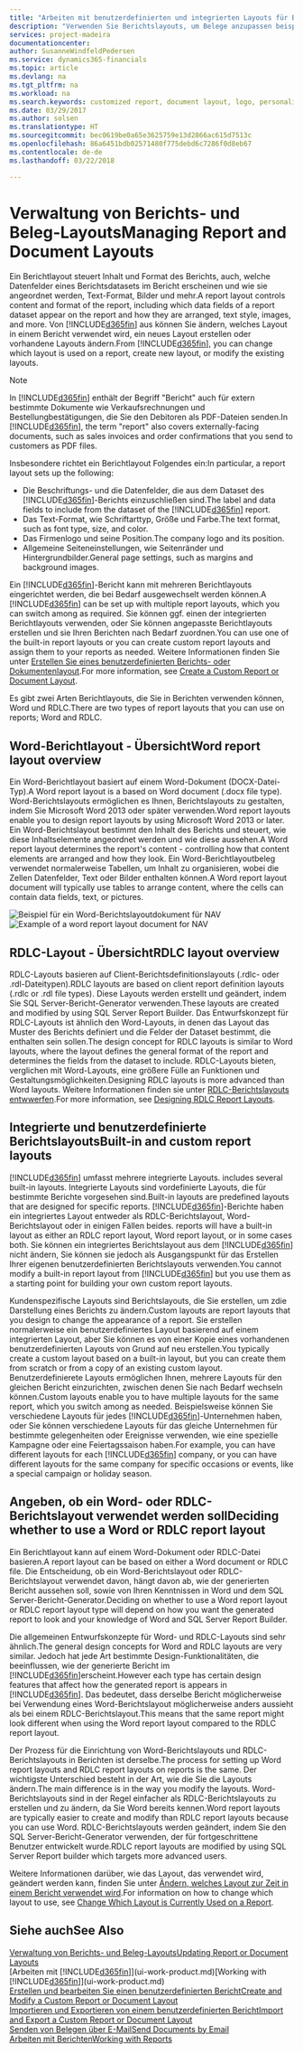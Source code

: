 ```yaml
---
title: "Arbeiten mit benutzerdefinierten und integrierten Layouts für Berichte und Belege | Microsoft Docs"
description: "Verwenden Sie Berichtslayouts, um Belege anzupassen beispielsweise um die gewünschten Schriftart, das Logo oder die Seiteneinstellungen von PDF-Dateien zu personalisieren, die Sie den Debitoren senden."
services: project-madeira
documentationcenter: 
author: SusanneWindfeldPedersen
ms.service: dynamics365-financials
ms.topic: article
ms.devlang: na
ms.tgt_pltfrm: na
ms.workload: na
ms.search.keywords: customized report, document layout, logo, personalize
ms.date: 03/29/2017
ms.author: solsen
ms.translationtype: HT
ms.sourcegitcommit: bec0619be0a65e3625759e13d2866ac615d7513c
ms.openlocfilehash: 86a6451bdb02571480f775debd6c7286f0d8eb67
ms.contentlocale: de-de
ms.lasthandoff: 03/22/2018

---
```

# <a name="managing-report-and-document-layouts"></a><span data-ttu-id="c5d63-103">Verwaltung von Berichts- und Beleg-Layouts</span><span class="sxs-lookup"><span data-stu-id="c5d63-103">Managing Report and Document Layouts</span></span>
<span data-ttu-id="c5d63-104">Ein Berichtlayout steuert Inhalt und Format des Berichts, auch, welche Datenfelder eines Berichtsdatasets im Bericht erscheinen und wie sie angeordnet werden, Text-Format, Bilder und mehr.</span><span class="sxs-lookup"><span data-stu-id="c5d63-104">A report layout controls content and format of the report, including which data fields of a report dataset appear on the report and how they are arranged, text style, images, and more.</span></span> <span data-ttu-id="c5d63-105">Von [!INCLUDE[d365fin](includes/d365fin_md.md)] aus können Sie ändern, welches Layout in einem Bericht verwendet wird, ein neues Layout erstellen oder vorhandene Layouts ändern.</span><span class="sxs-lookup"><span data-stu-id="c5d63-105">From [!INCLUDE[d365fin](includes/d365fin_md.md)], you can change which layout is used on a report, create new layout, or modify the existing layouts.</span></span>

> [!NOTE]  
>   <span data-ttu-id="c5d63-106">In [!INCLUDE[d365fin](includes/d365fin_md.md)] enthält der Begriff "Bericht" auch für extern bestimmte Dokumente wie Verkaufsrechnungen und Bestellungbestätigungen, die Sie den Debitoren als PDF-Dateien senden.</span><span class="sxs-lookup"><span data-stu-id="c5d63-106">In [!INCLUDE[d365fin](includes/d365fin_md.md)], the term "report" also covers externally-facing documents, such as sales invoices and order confirmations that you send to customers as PDF files.</span></span>

<span data-ttu-id="c5d63-107">Insbesondere richtet ein Berichtlayout Folgendes ein:</span><span class="sxs-lookup"><span data-stu-id="c5d63-107">In particular, a report layout sets up the following:</span></span>

* <span data-ttu-id="c5d63-108">Die Beschriftungs- und die Datenfelder, die aus dem Dataset des [!INCLUDE[d365fin](includes/d365fin_md.md)]-Berichts einzuschließen sind.</span><span class="sxs-lookup"><span data-stu-id="c5d63-108">The label and data fields to include from the dataset of the [!INCLUDE[d365fin](includes/d365fin_md.md)] report.</span></span>
* <span data-ttu-id="c5d63-109">Das Text-Format, wie Schriftarttyp, Größe und Farbe.</span><span class="sxs-lookup"><span data-stu-id="c5d63-109">The text format, such as font type, size, and color.</span></span>
* <span data-ttu-id="c5d63-110">Das Firmenlogo und seine Position.</span><span class="sxs-lookup"><span data-stu-id="c5d63-110">The company logo and its position.</span></span>
* <span data-ttu-id="c5d63-111">Allgemeine Seiteneinstellungen, wie Seitenränder und Hintergrundbilder.</span><span class="sxs-lookup"><span data-stu-id="c5d63-111">General page settings, such as margins and background images.</span></span>

<span data-ttu-id="c5d63-112">Ein [!INCLUDE[d365fin](includes/d365fin_md.md)]-Bericht kann mit mehreren Berichtlayouts eingerichtet werden, die bei Bedarf ausgewechselt werden können.</span><span class="sxs-lookup"><span data-stu-id="c5d63-112">A [!INCLUDE[d365fin](includes/d365fin_md.md)] can be set up with multiple report layouts, which you can switch among as required.</span></span> <span data-ttu-id="c5d63-113">Sie können ggf. einen der integrierten Berichtlayouts verwenden, oder Sie können angepasste Berichtlayouts erstellen und sie Ihren Berichten nach Bedarf zuordnen.</span><span class="sxs-lookup"><span data-stu-id="c5d63-113">You can use one of the built-in report layouts or you can create custom report layouts and assign them to your reports as needed.</span></span> <span data-ttu-id="c5d63-114">Weitere Informationen finden Sie unter [Erstellen Sie eines benutzerdefinierten Berichts- oder Dokumentenlayout](ui-how-create-custom-report-layout.md).</span><span class="sxs-lookup"><span data-stu-id="c5d63-114">For more information, see [Create a Custom Report or Document Layout](ui-how-create-custom-report-layout.md).</span></span>

<span data-ttu-id="c5d63-115">Es gibt zwei Arten Berichtlayouts, die Sie in Berichten verwenden können, Word und RDLC.</span><span class="sxs-lookup"><span data-stu-id="c5d63-115">There are two types of report layouts that you can use on reports; Word and RDLC.</span></span>

## <a name="word-report-layout-overview"></a><span data-ttu-id="c5d63-116">Word-Berichtlayout - Übersicht</span><span class="sxs-lookup"><span data-stu-id="c5d63-116">Word report layout overview</span></span>
<span data-ttu-id="c5d63-117">Ein Word-Berichtlayout basiert auf einem Word-Dokument (DOCX-Datei-Typ).</span><span class="sxs-lookup"><span data-stu-id="c5d63-117">A Word report layout is a based on Word document (.docx file type).</span></span> <span data-ttu-id="c5d63-118">Word-Berichtslayouts ermöglichen es Ihnen, Berichtslayouts zu gestalten, indem Sie Microsoft Word 2013 oder später verwenden.</span><span class="sxs-lookup"><span data-stu-id="c5d63-118">Word report layouts enable you to design report layouts by using Microsoft Word 2013 or later.</span></span> <span data-ttu-id="c5d63-119">Ein Word-Berichtslayout bestimmt den Inhalt des Berichts und steuert, wie diese Inhaltselemente angeordnet werden und wie diese aussehen.</span><span class="sxs-lookup"><span data-stu-id="c5d63-119">A Word report layout determines the report's content - controlling how that content elements are arranged and how they look.</span></span> <span data-ttu-id="c5d63-120">Ein Word-Berichtlayoutbeleg verwendet normalerweise Tabellen, um Inhalt zu organisieren, wobei die Zellen Datenfelder, Text oder Bilder enthalten können.</span><span class="sxs-lookup"><span data-stu-id="c5d63-120">A Word report layout document will typically use tables to arrange content, where the cells can contain data fields, text, or pictures.</span></span>

 <span data-ttu-id="c5d63-121">![Beispiel für ein Word-Berichtslayoutdokument für NAV](media/nav_wordreportlayout_edit_in_word_example.png "NAV_WordReportLayout_Edit_In_Word_Example")</span><span class="sxs-lookup"><span data-stu-id="c5d63-121">![Example of a word report layout document for NAV](media/nav_wordreportlayout_edit_in_word_example.png "NAV_WordReportLayout_Edit_In_Word_Example")</span></span>  

## <a name="rdlc-layout-overview"></a><span data-ttu-id="c5d63-122">RDLC-Layout - Übersicht</span><span class="sxs-lookup"><span data-stu-id="c5d63-122">RDLC layout overview</span></span>
<span data-ttu-id="c5d63-123">RDLC-Layouts basieren auf Client-Berichtsdefinitionslayouts (.rdlc- oder .rdl-Dateitypen).</span><span class="sxs-lookup"><span data-stu-id="c5d63-123">RDLC layouts are based on client report definition layouts (.rdlc or .rdl file types).</span></span> <span data-ttu-id="c5d63-124">Diese Layouts werden erstellt und geändert, indem Sie SQL Server-Bericht-Generator verwenden.</span><span class="sxs-lookup"><span data-stu-id="c5d63-124">These layouts are created and modified by using SQL Server Report Builder.</span></span> <span data-ttu-id="c5d63-125">Das Entwurfskonzept für RDLC-Layouts ist ähnlich den Word-Layouts, in denen das Layout das Muster des Berichts definiert und die Felder der Dataset bestimmt, die enthalten sein sollen.</span><span class="sxs-lookup"><span data-stu-id="c5d63-125">The design concept for RDLC layouts is similar to Word layouts, where the layout defines the general format of the report and determines the fields from the dataset to include.</span></span> <span data-ttu-id="c5d63-126">RDLC-Layouts bieten, verglichen mit Word-Layouts, eine größere Fülle an Funktionen und Gestaltungsmöglichkeiten.</span><span class="sxs-lookup"><span data-stu-id="c5d63-126">Designing RDLC layouts is more advanced than Word layouts.</span></span> <span data-ttu-id="c5d63-127">Weitere Informationen finden sie unter [RDLC-Berichtslayouts entwwerfen](/dynamics-nav/Designing-RDLC-Report-Layouts).</span><span class="sxs-lookup"><span data-stu-id="c5d63-127">For more information, see [Designing RDLC Report Layouts](/dynamics-nav/Designing-RDLC-Report-Layouts).</span></span>

## <a name="built-in-and-custom-report-layouts"></a><span data-ttu-id="c5d63-128">Integrierte und benutzerdefinierte Berichtslayouts</span><span class="sxs-lookup"><span data-stu-id="c5d63-128">Built-in and custom report layouts</span></span>
[!INCLUDE[d365fin](includes/d365fin_md.md)]<span data-ttu-id="c5d63-129"> umfasst mehrere integrierte Layouts.</span><span class="sxs-lookup"><span data-stu-id="c5d63-129"> includes several built-in layouts.</span></span> <span data-ttu-id="c5d63-130">Integrierte Layouts sind vordefinierte Layouts, die für bestimmte Berichte vorgesehen sind.</span><span class="sxs-lookup"><span data-stu-id="c5d63-130">Built-in layouts are predefined layouts that are designed for specific reports.</span></span> [!INCLUDE[d365fin](includes/d365fin_md.md)]<span data-ttu-id="c5d63-131">-Berichte haben ein integriertes Layout entweder als RDLC-Berichtslayout, Word-Berichtslayout oder in einigen Fällen beides.</span><span class="sxs-lookup"><span data-stu-id="c5d63-131"> reports will have a built-in layout as either an RDLC report layout, Word report layout, or in some cases both.</span></span> <span data-ttu-id="c5d63-132">Sie können ein integriertes Berichtslayout aus dem [!INCLUDE[d365fin](includes/d365fin_md.md)] nicht ändern, Sie können sie jedoch als Ausgangspunkt für das Erstellen Ihrer eigenen benutzerdefinierten Berichtslayouts verwenden.</span><span class="sxs-lookup"><span data-stu-id="c5d63-132">You cannot modify a built-in report layout from [!INCLUDE[d365fin](includes/d365fin_md.md)] but you use them as a starting point for building your own custom report layouts.</span></span>

<span data-ttu-id="c5d63-133">Kundenspezifische Layouts sind Berichtslayouts, die Sie erstellen, um zdie Darstellung eines Berichts zu ändern.</span><span class="sxs-lookup"><span data-stu-id="c5d63-133">Custom layouts are report layouts that you design to change the appearance of a report.</span></span> <span data-ttu-id="c5d63-134">Sie erstellen normalerweise ein benutzerdefiniertes Layout basierend auf einem integrierten Layout, aber Sie können es von einer Kopie eines vorhandenen benutzerdefinierten Layouts von Grund auf neu erstellen.</span><span class="sxs-lookup"><span data-stu-id="c5d63-134">You typically create a custom layout based on a built-in layout, but you can create them from scratch or from a copy of an existing custom layout.</span></span> <span data-ttu-id="c5d63-135">Benutzerdefinierete Layouts ermöglichen Ihnen, mehrere Layouts für den gleichen Bericht einzurichten, zwischen denen Sie nach Bedarf wechseln können.</span><span class="sxs-lookup"><span data-stu-id="c5d63-135">Custom layouts enable you to have multiple layouts for the same report, which you switch among as needed.</span></span> <span data-ttu-id="c5d63-136">Beispielsweise können Sie verschiedene Layouts für jedes [!INCLUDE[d365fin](includes/d365fin_md.md)]-Unternehmen haben, oder Sie können verschiedene Layouts für das gleiche Unternehmen für bestimmte gelegenheiten oder Ereignisse verwenden, wie eine spezielle Kampagne oder eine Feiertagssaison haben.</span><span class="sxs-lookup"><span data-stu-id="c5d63-136">For example, you can have different layouts for each [!INCLUDE[d365fin](includes/d365fin_md.md)] company, or you can have different layouts for the same company for specific occasions or events, like a special campaign or holiday season.</span></span>

## <a name="deciding-whether-to-use-a-word-or-rdlc-report-layout"></a><span data-ttu-id="c5d63-137">Angeben, ob ein Word- oder RDLC-Berichtslayout verwendet werden soll</span><span class="sxs-lookup"><span data-stu-id="c5d63-137">Deciding whether to use a Word or RDLC report layout</span></span>
<span data-ttu-id="c5d63-138">Ein Berichtlayout kann auf einem Word-Dokument oder RDLC-Datei basieren.</span><span class="sxs-lookup"><span data-stu-id="c5d63-138">A report layout can be based on either a Word document or RDLC file.</span></span> <span data-ttu-id="c5d63-139">Die Entscheidung, ob ein Word-Berichtslayout oder RDLC-Berichtslayout verwendet davon, hängt davon ab, wie der generierten Bericht aussehen soll, sowie von Ihren Kenntnissen in Word und dem SQL Server-Bericht-Generator.</span><span class="sxs-lookup"><span data-stu-id="c5d63-139">Deciding on whether to use a Word report layout or RDLC report layout type will depend on how you want the generated report to look and your knowledge of Word and SQL Server Report Builder.</span></span>

<span data-ttu-id="c5d63-140">Die allgemeinen Entwurfskonzepte für Word- und RDLC-Layouts sind sehr ähnlich.</span><span class="sxs-lookup"><span data-stu-id="c5d63-140">The general design concepts for Word and RDLC layouts are very similar.</span></span> <span data-ttu-id="c5d63-141">Jedoch hat jede Art bestimmte Design-Funktionalitäten, die beeinflussen, wie der generierte Bericht im [!INCLUDE[d365fin](includes/d365fin_md.md)]erscheint.</span><span class="sxs-lookup"><span data-stu-id="c5d63-141">However each type has certain design features that affect how the generated report is appears in [!INCLUDE[d365fin](includes/d365fin_md.md)].</span></span> <span data-ttu-id="c5d63-142">Das bedeutet, dass derselbe Bericht möglicherweise bei Verwendung eines Word-Berichtslayout möglicherweise anders aussieht als bei einem RDLC-Berichtslayout.</span><span class="sxs-lookup"><span data-stu-id="c5d63-142">This means that the same report might look different when using the Word report layout compared to the RDLC report layout.</span></span>

<span data-ttu-id="c5d63-143">Der Prozess für die Einrichtung von Word-Berichtslayouts und RDLC-Berichtslayouts in Berichten ist derselbe.</span><span class="sxs-lookup"><span data-stu-id="c5d63-143">The process for setting up Word report layouts and RDLC report layouts on reports is the same.</span></span> <span data-ttu-id="c5d63-144">Der wichtigste Unterschied besteht in der Art, wie die Sie die Layouts ändern.</span><span class="sxs-lookup"><span data-stu-id="c5d63-144">The main difference is in the way you modify the layouts.</span></span> <span data-ttu-id="c5d63-145">Word-Berichtslayouts sind in der Regel einfacher als RDLC-Berichtslayouts zu erstellen und zu ändern, da Sie Word bereits kennen.</span><span class="sxs-lookup"><span data-stu-id="c5d63-145">Word report layouts are typically easier to create and modify than RDLC report layouts because you can use Word.</span></span> <span data-ttu-id="c5d63-146">RDLC-Berichtslayouts werden geändert, indem Sie den SQL Server-Bericht-Generator verwenden, der für fortgeschrittene Benutzer entwickelt wurde.</span><span class="sxs-lookup"><span data-stu-id="c5d63-146">RDLC report layouts are modified by using SQL Server Report builder which targets more advanced users.</span></span>

<span data-ttu-id="c5d63-147">Weitere Informationen darüber, wie das Layout, das verwendet wird, geändert werden kann, finden Sie unter [Ändern, welches Layout zur Zeit in einem Bericht verwendet wird](ui-how-change-layout-currently-used-report.md).</span><span class="sxs-lookup"><span data-stu-id="c5d63-147">For information on how to change which layout to use, see [Change Which Layout is Currently Used on a Report](ui-how-change-layout-currently-used-report.md).</span></span>

## <a name="see-also"></a><span data-ttu-id="c5d63-148">Siehe auch</span><span class="sxs-lookup"><span data-stu-id="c5d63-148">See Also</span></span>
[<span data-ttu-id="c5d63-149">Verwaltung von Berichts- und Beleg-Layouts</span><span class="sxs-lookup"><span data-stu-id="c5d63-149">Updating Report or Document Layouts</span></span>](ui-update-report-layouts.md)  
<span data-ttu-id="c5d63-150">[Arbeiten mit [!INCLUDE[d365fin](includes/d365fin_md.md)]](ui-work-product.md)</span><span class="sxs-lookup"><span data-stu-id="c5d63-150">[Working with [!INCLUDE[d365fin](includes/d365fin_md.md)]](ui-work-product.md)</span></span>  
[<span data-ttu-id="c5d63-151">Erstellen und bearbeiten Sie einen benutzerdefinierten Bericht</span><span class="sxs-lookup"><span data-stu-id="c5d63-151">Create and Modify a Custom Report or Document Layout</span></span>](ui-how-create-custom-report-layout.md)  
[<span data-ttu-id="c5d63-152">Importieren und Exportieren von einem benutzerdefinierten Bericht</span><span class="sxs-lookup"><span data-stu-id="c5d63-152">Import and Export a Custom Report or Document Layout</span></span>](ui-how-import-and-export-report-layout.md)  
[<span data-ttu-id="c5d63-153">Senden von Belegen über E-Mail</span><span class="sxs-lookup"><span data-stu-id="c5d63-153">Send Documents by Email</span></span>](ui-how-send-documents-email.md)  
[<span data-ttu-id="c5d63-154">Arbeiten mit Berichten</span><span class="sxs-lookup"><span data-stu-id="c5d63-154">Working with Reports</span></span>](ui-work-report.md)  

